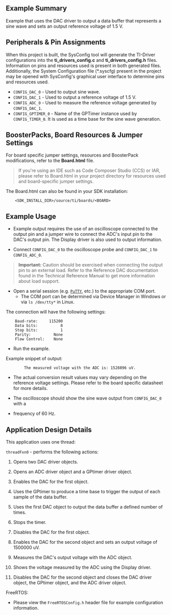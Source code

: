 ## Example Summary

Example that uses the DAC driver to output a data buffer that represents
a sine wave and sets an output reference voltage of 1.5 V.

## Peripherals & Pin Assignments

When this project is built, the SysConfig tool will generate the TI-Driver
configurations into the __ti_drivers_config.c__ and __ti_drivers_config.h__
files. Information on pins and resources used is present in both generated
files. Additionally, the System Configuration file (\*.syscfg) present in the
project may be opened with SysConfig's graphical user interface to determine
pins and resources used.

* `CONFIG_DAC_0` - Used to output sine wave.
* `CONFIG_DAC_1` - Used to output a reference voltage of 1.5 V.
* `CONFIG_ADC_0` - Used to measure the reference voltage generated by `CONFIG_DAC_1`.
* `CONFIG_GPTIMER_0` - Name of the GPTimer instance used by `CONFIG_TIMER_0`.
                       It is used as a time base for the sine wave generation.

## BoosterPacks, Board Resources & Jumper Settings

For board specific jumper settings, resources and BoosterPack modifications,
refer to the __Board.html__ file.

> If you're using an IDE such as Code Composer Studio (CCS) or IAR, please
refer to Board.html in your project directory for resources used and
board-specific jumper settings.

The Board.html can also be found in your SDK installation:

        <SDK_INSTALL_DIR>/source/ti/boards/<BOARD>


## Example Usage

* Example output requires the use of an oscilloscope connected to the output
pin and a jumper wire to connect the ADC's input pin to the DAC's output pin.
The Display driver is also used to output information.

* Connect `CONFIG_DAC_0` to the oscilloscope probe and `CONFIG_DAC_1` to
`CONFIG_ADC_0`.

>__Important:__ Caution should be exercised when connecting the output pin to an
external load. Refer to the Reference DAC documentation found in the Technical
Reference Manual to get more information about load support.

* Open a serial session (e.g. [`PuTTY`](http://www.putty.org/ "PuTTY's
Homepage"), etc.) to the appropriate COM port.
    * The COM port can be determined via Device Manager in Windows or via
`ls /dev/tty*` in Linux.

The connection will have the following settings:
```
    Baud-rate:     115200
    Data bits:          8
    Stop bits:          1
    Parity:          None
    Flow Control:    None
```

* Run the example.

Example snippet of output:
```
        The measured voltage with the ADC is: 1528896 uV.
```

* The actual conversion result values may vary depending on the reference
voltage settings. Please refer to the board specific datasheet for more details.

* The oscilloscope should show the sine wave output from `CONFIG_DAC_0` with a
* frequency of 60 Hz.

## Application Design Details

This application uses one thread:

`threadFxn0` - performs the following actions:

1. Opens two DAC driver objects.

2. Opens an ADC driver object and a GPtimer driver object.

3. Enables the DAC for the first object.

4. Uses the GPtimer to produce a time base to trigger the output of each sample of the data buffer.

5. Uses the first DAC object to output the data buffer a defined number of times.

6. Stops the timer.

7. Disables the DAC for the first object.

8. Enables the DAC for the second object and sets an output voltage of 1500000 uV.

9. Measures the DAC's output voltage with the ADC object.

10. Shows the voltage measured by the ADC using the Display driver.

11. Disables the DAC for the second object and closes the DAC driver object, the GPtimer object,
    and the ADC driver object.

FreeRTOS:

* Please view the `FreeRTOSConfig.h` header file for example configuration
information.
